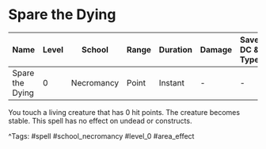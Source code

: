 # Spare the Dying

| Name | Level | School | Range | Duration | Damage | Save DC & Type |
|------|-------|--------|-------|----------|--------|----------------|
| Spare the Dying | 0 | Necromancy | Point | Instant | - | - |

You touch a living creature that has 0 hit points. The creature becomes stable. This spell has no effect on undead or constructs.

^Tags: #spell #school_necromancy #level_0 #area_effect